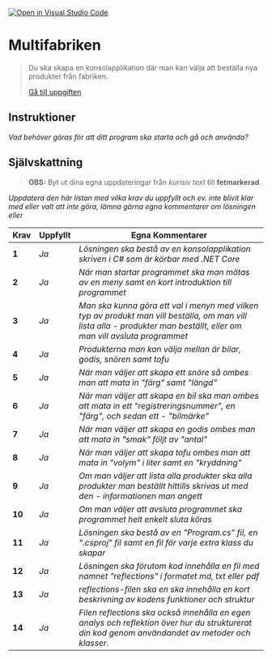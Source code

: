 [![Open in Visual Studio Code](https://classroom.github.com/assets/open-in-vscode-f059dc9a6f8d3a56e377f745f24479a46679e63a5d9fe6f495e02850cd0d8118.svg)](https://classroom.github.com/online_ide?assignment_repo_id=6348999&assignment_repo_type=AssignmentRepo)
# Multifabriken

>Du ska skapa en konsolapplikation där man kan välja att beställa nya produkter från fabriken.
>
>[Gå till uppgiften](https://ju.instructure.com/courses/5951/assignments/22265) 

## Instruktioner

*Vad behöver göras för att ditt program ska starta och gå och använda?*

## Självskattning
>**OBS:** Byt ut dina egna uppdateringar från *kurisiv text* till **fetmarkerad**.

*Uppdatera den här listan med vilka krav du uppfyllt och ev. inte blivit klar med eller valt att inte göra, lämna gärna egna kommentarer om lösningen eller*


|Krav|Uppfyllt|Egna Kommentarer|
|---|---|---|
|**1**  |*Ja*| *Lösningen ska bestå av en konsolapplikation skriven i C# som är körbar med .NET Core*|
|**2**  |*Ja*| *När man startar programmet ska man mötas av en meny samt en kort introduktion till programmet*|
|**3**  |*Ja*| *Man ska kunna göra ett val i menyn med vilken typ av produkt man vill beställa, om man vill lista alla  - produkter man beställt, eller om man vill avsluta programmet*|
|**4**  |*Ja*| *Produkterna man kan välja mellan är bilar, godis, snören samt tofu*|
|**5**  |*Ja*| *När man väljer att skapa ett snöre så ombes man att mata in "färg" samt "längd"*|
|**6**  |*Ja*| *När man väljer att skapa en bil ska man ombes att mata in ett "registreringsnummer", en "färg", och sedan ett  - "bilmärke"*|
|**7**  |*Ja*| *När man väljer att skapa en godis ombes man att mata in "smak" följt av "antal"*|
|**8**  |*Ja*| *När man väljer att skapa tofu ombes man att mata in "volym" i liter samt en "kryddning"*|
|**9**  |*Ja*| *Om man väljer att lista alla produkter ska alla produkter man beställt hittills skrivas ut med den  - informationen man angett*|
|**10** |*Ja*| *Om man väljer att avsluta programmet ska programmet helt enkelt sluta köras*|
|**11** |*Ja*| *Lösningen ska bestå av en "Program.cs" fil, en ".csproj" fil samt en fil för varje extra klass du skapar*|
|**12** |*Ja*| *Lösningen ska förutom kod innehålla en fil med namnet "reflections" i formatet md, txt eller pdf*|
|**13** |*Ja*| *reflections-filen ska en ska innehålla en kort beskrivning av kodens funktioner och struktur*|
|**14** |*Ja*| *Filen reflections ska också innehålla en egen analys och reflektion över hur du strukturerat din kod genom användandet av metoder och klasser.*|

